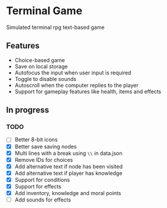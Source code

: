 # Terminal Game

Simulated terminal rpg text-based game

## Features

- Choice-based game
- Save on local storage
- Autofocus the input when user input is required
- Toggle to disable sounds
- Autoscroll when the computer replies to the player
- Support for gameplay features like health, items and effects

## In progress

### TODO

- [ ] Better 8-bit icons
- [x] Better save saving nodes
- [x] Multi lines with a break using `\\` in data.json
- [x] Remove IDs for choices
- [x] Add alternative text if node has been visited
- [x] Add alternative text if player has knowledge
- [x] Support for conditions
- [x] Support for effects
- [x] Add inventory, knowledge and moral points
- [ ] Add sounds for effects

